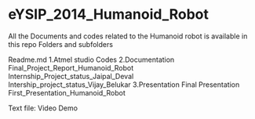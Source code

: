 eYSIP_2014_Humanoid_Robot
=========================

All the Documents and codes related to the Humanoid robot is available in this repo
Folders and subfolders

Readme.md
1.Atmel studio Codes
2.Documentation
	Final_Project_Report_Humanoid_Robot
	Internship_Project_status_Jaipal_Deval
	Intership_project_status_Vijay_Belukar
3.Presentation
	Final Presentation
	First_Presentation_Humanoid_Robot
	
Text file: Video Demo
